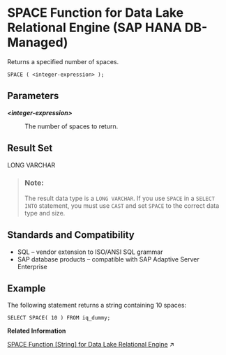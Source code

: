 <!-- loioad081410a2bf423c888257b5d0f621a3 -->

# SPACE Function for Data Lake Relational Engine \(SAP HANA DB-Managed\)

Returns a specified number of spaces.



```
SPACE ( <integer-expression> );
```



<a name="loioad081410a2bf423c888257b5d0f621a3__section_t33_gx5_vrb"/>

## Parameters


<dl>
<dt><b>

*<integer-expression\>*

</b></dt>
<dd>

The number of spaces to return.



</dd>
</dl>



<a name="loioad081410a2bf423c888257b5d0f621a3__section_bpv_gx5_vrb"/>

## Result Set

LONG VARCHAR

> ### Note:  
> The result data type is a `LONG VARCHAR`. If you use `SPACE` in a `SELECT INTO` statement, you must use `CAST` and set `SPACE` to the correct data type and size.



<a name="loioad081410a2bf423c888257b5d0f621a3__section_qyl_hx5_vrb"/>

## Standards and Compatibility

-   SQL – vendor extension to ISO/ANSI SQL grammar
-   SAP database products – compatible with SAP Adaptive Server Enterprise



<a name="loioad081410a2bf423c888257b5d0f621a3__section_zpf_3x5_vrb"/>

## Example

The following statement returns a string containing 10 spaces:

```
SELECT SPACE( 10 ) FROM iq_dummy;
```

**Related Information**  


[SPACE Function \[String\] for Data Lake Relational Engine](https://help.sap.com/viewer/19b3964099384f178ad08f2d348232a9/2024_1_QRC/en-US/a5815e2c84f210158cf48f3c618df22c.html "Returns a specified number of spaces.") :arrow_upper_right:

